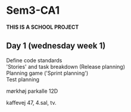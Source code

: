 # Sem3-CA1

**THIS IS A SCHOOL PROJECT**


## Day 1 (wednesday week 1)

Define code standards  
'Stories' and task breakdown (Release planning)  
Planning game ('Sprint planning')  
Test planning  


mørkhøj parkalle 12D

kaffevej 47, 4.sal, tv.



